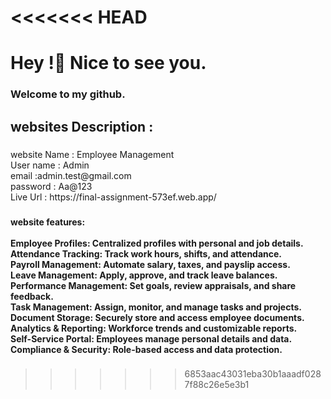 <<<<<<< HEAD
=======


<h1 align="left">Hey !👋  Nice to see you.</h1>

###

<h3 align="left">Welcome to my github.</h3>

###

<h2 align="left">websites  Description :</h2>

###

<p align="left">website Name : Employee Management<br>
User name : Admin<br>
email :admin.test@gmail.com<br>
password : Aa@123<br>
Live Url  : https://final-assignment-573ef.web.app/</p>

###

<h4 align="left">website features:<br><br>Employee Profiles: Centralized profiles with personal and job details.<br>Attendance Tracking: Track work hours, shifts, and attendance.<br>Payroll Management: Automate salary, taxes, and payslip access.<br>Leave Management: Apply, approve, and track leave balances.<br>Performance Management: Set goals, review appraisals, and share feedback.<br>Task Management: Assign, monitor, and manage tasks and projects.<br>Document Storage: Securely store and access employee documents.<br>Analytics & Reporting: Workforce trends and customizable reports.<br>Self-Service Portal: Employees manage personal details and data.<br>Compliance & Security: Role-based access and data protection.</h4>

###

>>>>>>> 6853aac43031eba30b1aaadf0287f88c26e5e3b1
